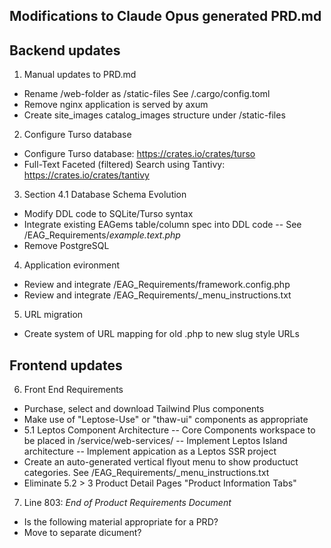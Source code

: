 ## Modifications to Claude Opus generated PRD.md

## Backend updates

1. Manual updates to PRD.md
- Rename /web-folder as /static-files See /.cargo/config.toml
- Remove nginx application is served by axum
- Create site_images catalog_images structure under /static-files

2. Configure Turso database
- Configure Turso database: https://crates.io/crates/turso
- Full-Text Faceted (filtered) Search using Tantivy: https://crates.io/crates/tantivy

3. Section 4.1 Database Schema Evolution
- Modify DDL code to SQLite/Turso syntax
- Integrate existing EAGems table/column spec into DDL code
  -- See /EAG_Requirements/_example.text.php_
- Remove PostgreSQL

4. Application evironment
- Review and integrate /EAG_Requirements/framework.config.php
- Review and integrate /EAG_Requirements/_menu_instructions.txt

5. URL migration
- Create system of URL mapping for old .php to new slug style URLs

## Frontend updates

6. Front End Requirements
- Purchase, select and download Tailwind Plus components
- Make use of "Leptose-Use" or "thaw-ui" components as appropriate
- 5.1 Leptos Component Architecture
 -- Core Components workspace to be placed in /service/web-services/
 -- Implement Leptos Island architecture
 -- Implement appication as a Leptos SSR project
- Create an auto-generated vertical flyout menu to show productuct categories. See /EAG_Requirements/_menu_instructions.txt
- Eliminate 5.2 > 3 Product Detail Pages "Product Information Tabs"

7. Line 803: *End of Product Requirements Document*
- Is the following material appropriate for a PRD?
- Move to separate dicument?